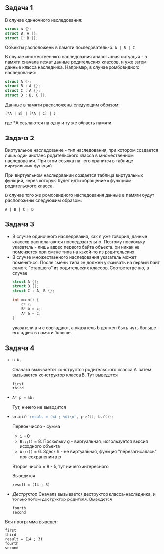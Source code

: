 ## Задача 1
В случае одиночного наследования:
```c++
struct A {};
struct B: A {};
struct C: B {};
```
Объекты расположены в памяти последовательно:
```A | B | C```

В случае множественного наследования аналогичная ситуация - в памяти сначала лежат данные родительских классов, и уже затем данные класса наследника. Например, в случае ромбовидного наследования:
```c++
struct A {};
struct B : A {};
struct C : A {};
struct D : B, C {};
```
Данные в памяти расположены следующим образом: 
```
[*A | B] | [*A | C] | D
```
где *A ссылаются на одну и ту же область памяти


## Задача 2
Виртуальное наследование - тип наследования, при котором создается лишь один инстанс родительского класса в множественном наследовании. При этом ссылка на него хранится в таблице виртуальных функций

При виртуальном наследовании создается таблица виртуальных функций, через которую будет идти обращение к функциям родительского класса. 

В случае того же ромбовидного наследования данные в памяти будут расположены следующим образом:
```
A | B | C | D
```

## Задача 3
* В случае одиночного наследования, как я уже говорил, данные классов располагаются последовательно. Поэтому поскольку указатель - лишь адрес первого байта объекта, он никак не поменяется при смене типа на какой-то из родительских.
* В случае множественного наследования указатель может поменяться. После смены типа он должен указывать на первый байт самого "старшего" из родительских классов. Соответственно, в случае
    ```c++
    struct A {};
    struct B {};
    struct C : A, B {};

    int main() {
        C* c;
        B* b = c;
        A* a = c;
    }
    ```
    указатели a и с совпадают, а указатель b должен быть чуть больше - его адрес в памяти больше.

## Задача 4
*   ```c++ 
    B b; 
    ``` 
    Сначала вызывается конструктор родительского класса А, затем вызывается конструктор класса B. Тут выведется
    ```
    first
    third
    ```

*   ```C++
    A* p = &b;
    ```
    Тут, ничего не выводится

*   ```c++
    printf("result = (%d ; %d)\n", p->f(), b.f());
    ```
    Первое число - сумма
    * ```i``` = 0
    * ```B::g()``` = 8. Поскольку g - виртуальная, используется версия исходного объекта
    * ```A::h()``` = 6. Здесь h - не виртуальная, функция "перезаписалась" при cохранении в p

    Второе число = 8 - 5, тут ничего интересного
    
    Выведется
    ```
    result = (14 ; 3) 
    ```


*   *Деструктор*
    Сначала вызывается деструктор класса-наследника, и только потом деструктор родителя. Выведется
    ```
    fourth
    second
    ```



Вся программа выведет:
```
first
third
result = (14 ; 3) 
fourth
second
```
